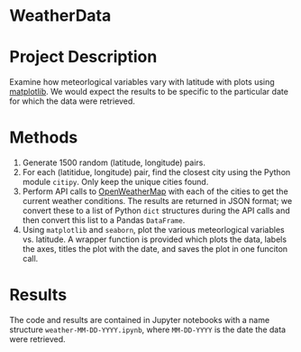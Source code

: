 # WeatherData

# Project Description
Examine how meteorlogical variables vary with latitude with plots using [matplotlib](https://matplotlib.org/).  We would expect the results to be 
specific to the particular date for which the data were retrieved.

# Methods
1.  Generate 1500 random (latitude, longitude) pairs.
2.  For each (latitidue, longitude) pair, find the closest city using the Python module `citipy`.  Only keep the
unique cities found.
3.  Perform API calls to [OpenWeatherMap](https://openweathermap.org) with each of the cities to get the current
weather conditions.  The results are returned in JSON format; we convert these to a list of Python `dict` structures during the API calls and then convert this list to a Pandas `DataFrame`.
4.  Using `matplotlib` and `seaborn`, plot the various meteorlogical variables vs. latitude.  A wrapper function is provided which plots the data, labels the axes, titles the plot with the date, and saves the plot in one funciton call.

# Results
The code and results are contained in Jupyter notebooks with a name structure `weather-MM-DD-YYYY.ipynb`, where `MM-DD-YYYY` is the date the data were retrieved.

